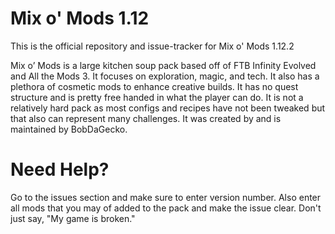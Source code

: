 Mix o' Mods 1.12
======
This is the official repository and issue-tracker for Mix o' Mods 1.12.2

Mix o’ Mods is a large kitchen soup pack based off of FTB Infinity Evolved and All the Mods 3. It focuses on exploration, magic, and tech. It also has a plethora of cosmetic mods to enhance creative builds. It has no quest structure and is pretty free handed in what the player can do. It is not a relatively hard pack as most configs and recipes have not been tweaked but that also can represent many challenges. It was created by and is maintained by BobDaGecko.
  
Need Help?
======
Go to the issues section and make sure to enter version number. Also enter all mods that you may of added to the pack and make the issue clear. Don't just say, "My game is broken."
